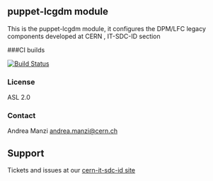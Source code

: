 ## puppet-lcgdm module

This is the puppet-lcgdm module, it configures the DPM/LFC legacy components developed at CERN , IT-SDC-ID section

###CI builds

[![Build Status](https://travis-ci.org/cern-it-sdc-id/puppet-lcgdm.svg?branch=master)](https://travis-ci.org/cern-it-sdc-id/puppet-lcgdm)

### License
ASL 2.0

### Contact
Andrea Manzi <andrea.manzi@cern.ch>

## Support
Tickets and issues at our [cern-it-sdc-id site](https://github.com/cern-it-sdc-id)
